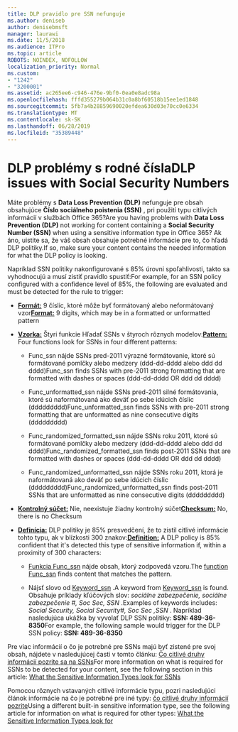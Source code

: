 ```yaml
---
title: DLP pravidlo pre SSN nefunguje
ms.author: deniseb
author: denisebmsft
manager: laurawi
ms.date: 11/5/2018
ms.audience: ITPro
ms.topic: article
ROBOTS: NOINDEX, NOFOLLOW
localization_priority: Normal
ms.custom:
- "1242"
- "3200001"
ms.assetid: ac265ee6-c946-476e-9bf0-0ea0e8adc98a
ms.openlocfilehash: fffd355279b064b31c0a8bf60518b15ee1ed1848
ms.sourcegitcommit: 5fb7a4b28859690020efdea630d03e70cc0e6334
ms.translationtype: MT
ms.contentlocale: sk-SK
ms.lasthandoff: 06/28/2019
ms.locfileid: "35389448"
---
```

# <a name="dlp-issues-with-social-security-numbers"></a><span data-ttu-id="662ef-102">DLP problémy s rodné čísla</span><span class="sxs-lookup"><span data-stu-id="662ef-102">DLP issues with Social Security Numbers</span></span>

<span data-ttu-id="662ef-103">Máte problémy s **Data Loss Prevention (DLP)** nefunguje pre obsah obsahujúce **Číslo sociálneho poistenia (SSN)** , pri použití typu citlivých informácií v službách Office 365?</span><span class="sxs-lookup"><span data-stu-id="662ef-103">Are you having problems with **Data Loss Prevention (DLP)** not working for content containing a **Social Security Number (SSN)** when using a sensitive information type in Office 365?</span></span> <span data-ttu-id="662ef-104">Ak áno, uistite sa, že váš obsah obsahuje potrebné informácie pre to, čo hľadá DLP politiky.</span><span class="sxs-lookup"><span data-stu-id="662ef-104">If so, make sure your content contains the needed information for what the DLP policy is looking.</span></span> 
  
<span data-ttu-id="662ef-105">Napríklad SSN politiky nakonfigurované s 85% úrovni spoľahlivosti, takto sa vyhodnocujú a musí zistiť pravidlo spustiť:</span><span class="sxs-lookup"><span data-stu-id="662ef-105">For example, for an SSN policy configured with a confidence level of 85%, the following are evaluated and must be detected for the rule to trigger:</span></span>
  
- <span data-ttu-id="662ef-106">**[Formát:](https://docs.microsoft.com/office365/securitycompliance/what-the-sensitive-information-types-look-for#format-80)** 9 číslic, ktoré môže byť formátovaný alebo neformátovaný vzor</span><span class="sxs-lookup"><span data-stu-id="662ef-106">**[Format:](https://docs.microsoft.com/office365/securitycompliance/what-the-sensitive-information-types-look-for#format-80)** 9 digits, which may be in a formatted or unformatted pattern</span></span>

- <span data-ttu-id="662ef-107">**[Vzorka:](https://msconnect.microsoft.com/https:/docs.microsoft.com/office365/securitycompliance/what-the-sensitive-information-types-look-for#pattern-80)** Štyri funkcie Hľadať SSNs v štyroch rôznych modelov:</span><span class="sxs-lookup"><span data-stu-id="662ef-107">**[Pattern:](https://msconnect.microsoft.com/https:/docs.microsoft.com/office365/securitycompliance/what-the-sensitive-information-types-look-for#pattern-80)** Four functions look for SSNs in four different patterns:</span></span>

  - <span data-ttu-id="662ef-108">Func_ssn nájde SSNs pred-2011 výrazné formátovanie, ktoré sú formátované pomlčky alebo medzery (ddd-dd-dddd alebo ddd dd dddd)</span><span class="sxs-lookup"><span data-stu-id="662ef-108">Func_ssn finds SSNs with pre-2011 strong formatting that are formatted with dashes or spaces (ddd-dd-dddd OR ddd dd dddd)</span></span>

  - <span data-ttu-id="662ef-109">Func_unformatted_ssn nájde SSNs pred-2011 silné formátovania, ktoré sú naformátovaná ako deväť po sebe idúcich číslic (ddddddddd)</span><span class="sxs-lookup"><span data-stu-id="662ef-109">Func_unformatted_ssn finds SSNs with pre-2011 strong formatting that are unformatted as nine consecutive digits (ddddddddd)</span></span>

  - <span data-ttu-id="662ef-110">Func_randomized_formatted_ssn nájde SSNs roku 2011, ktoré sú formátované pomlčky alebo medzery (ddd-dd-dddd alebo ddd dd dddd)</span><span class="sxs-lookup"><span data-stu-id="662ef-110">Func_randomized_formatted_ssn finds post-2011 SSNs that are formatted with dashes or spaces (ddd-dd-dddd OR ddd dd dddd)</span></span>

  - <span data-ttu-id="662ef-111">Func_randomized_unformatted_ssn nájde SSNs roku 2011, ktorá je naformátovaná ako deväť po sebe idúcich číslic (ddddddddd)</span><span class="sxs-lookup"><span data-stu-id="662ef-111">Func_randomized_unformatted_ssn finds post-2011 SSNs that are unformatted as nine consecutive digits (ddddddddd)</span></span>

- <span data-ttu-id="662ef-112">**[Kontrolný súčet:](https://docs.microsoft.com/office365/securitycompliance/what-the-sensitive-information-types-look-for#checksum-79)** Nie, neexistuje žiadny kontrolný súčet</span><span class="sxs-lookup"><span data-stu-id="662ef-112">**[Checksum:](https://docs.microsoft.com/office365/securitycompliance/what-the-sensitive-information-types-look-for#checksum-79)** No, there is no Checksum</span></span>

- <span data-ttu-id="662ef-113">**[Definícia:](https://docs.microsoft.com/office365/securitycompliance/what-the-sensitive-information-types-look-for#definition-80)** DLP politiky je 85% presvedčení, že to zistil citlivé informácie tohto typu, ak v blízkosti 300 znakov:</span><span class="sxs-lookup"><span data-stu-id="662ef-113">**[Definition:](https://docs.microsoft.com/office365/securitycompliance/what-the-sensitive-information-types-look-for#definition-80)** A DLP policy is 85% confident that it's detected this type of sensitive information if, within a proximity of 300 characters:</span></span>

  - <span data-ttu-id="662ef-114">[Funkcia Func_ssn](https://docs.microsoft.com/office365/securitycompliance/what-the-sensitive-information-types-look-for#pattern-80) nájde obsah, ktorý zodpovedá vzoru.</span><span class="sxs-lookup"><span data-stu-id="662ef-114">The [function Func_ssn](https://docs.microsoft.com/office365/securitycompliance/what-the-sensitive-information-types-look-for#pattern-80) finds content that matches the pattern.</span></span>

  - <span data-ttu-id="662ef-115">Nájsť slovo od [Keyword_ssn](https://docs.microsoft.com/office365/securitycompliance/what-the-sensitive-information-types-look-for#keyword_ssn) .</span><span class="sxs-lookup"><span data-stu-id="662ef-115">A keyword from [Keyword_ssn](https://docs.microsoft.com/office365/securitycompliance/what-the-sensitive-information-types-look-for#keyword_ssn) is found.</span></span> <span data-ttu-id="662ef-116">Obsahuje príklady kľúčových slov: *sociálne zabezpečenie, sociálne zabezpečenie #, Soc Sec, SSN* .</span><span class="sxs-lookup"><span data-stu-id="662ef-116">Examples of keywords includes:  *Social Security, Social Security#, Soc Sec ,SSN*  .</span></span> <span data-ttu-id="662ef-117">Napríklad nasledujúca ukážka by vyvolať DLP SSN politiky: **SSN: 489-36-8350**</span><span class="sxs-lookup"><span data-stu-id="662ef-117">For example, the following sample would trigger for the DLP SSN policy: **SSN: 489-36-8350**</span></span>
  
<span data-ttu-id="662ef-118">Pre viac informácií o čo je potrebné pre SSNs majú byť zistené pre svoj obsah, nájdete v nasledujúcej časti v tomto článku: [Čo citlivé druhy informácií pozrite sa na SSNs](https://docs.microsoft.com/office365/securitycompliance/what-the-sensitive-information-types-look-for#us-social-security-number-ssn)</span><span class="sxs-lookup"><span data-stu-id="662ef-118">For more information on what is required for SSNs to be detected for your content, see the following section in this article: [What the Sensitive Information Types look for SSNs](https://docs.microsoft.com/office365/securitycompliance/what-the-sensitive-information-types-look-for#us-social-security-number-ssn)</span></span>
  
<span data-ttu-id="662ef-119">Pomocou rôznych vstavaných citlivé informácie typu, pozri nasledujúci článok informácie na čo je potrebné pre iné typy: [čo citlivé druhy informácií pozrite](https://docs.microsoft.com/office365/securitycompliance/what-the-sensitive-information-types-look-for)</span><span class="sxs-lookup"><span data-stu-id="662ef-119">Using a different built-in sensitive information type, see the following article for information on what is required for other types: [What the Sensitive Information Types look for](https://docs.microsoft.com/office365/securitycompliance/what-the-sensitive-information-types-look-for)</span></span>
  